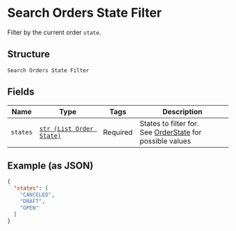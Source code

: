 
# Search Orders State Filter

Filter by the current order `state`.

## Structure

`Search Orders State Filter`

## Fields

| Name | Type | Tags | Description |
|  --- | --- | --- | --- |
| `states` | [`str (List Order State)`](../../doc/models/order-state.md) | Required | States to filter for.<br>See [OrderState](#type-orderstate) for possible values |

## Example (as JSON)

```json
{
  "states": [
    "CANCELED",
    "DRAFT",
    "OPEN"
  ]
}
```

